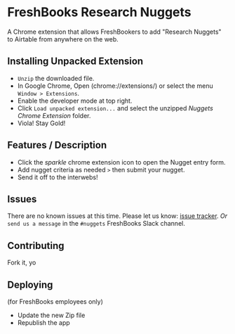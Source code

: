 FreshBooks Research Nuggets 
==========

A Chrome extension that allows FreshBookers to add "Research Nuggets" to Airtable from anywhere on the web.

Installing Unpacked Extension
-----

- `Unzip` the downloaded file.
- In Google Chrome, Open (chrome://extensions/) or select the menu `Window > Extensions`.
- Enable the developer mode at top right.
- Click `Load unpacked extension...` and select the unzipped *Nuggets Chrome Extension* folder.
- Viola! Stay Gold! 


Features / Description
-----

- Click the *sparkle* chrome extension icon to open the Nugget entry form. 
- Add nugget criteria as needed `>` then submit your nugget.
- Send it off to the interwebs!

Issues
-----

There are no known issues at this time. Please let us know: [issue tracker](https://github.com/ericpuigmarti/nuggets-chrome-extension/issues). *Or* `send us a message` in the `#nuggets` FreshBooks Slack channel.

Contributing
-----

Fork it, yo

## Deploying
(for FreshBooks employees only)

* Update the new Zip file
* Republish the app
